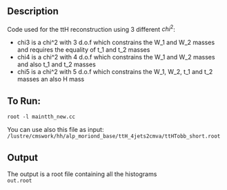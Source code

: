 ## Description
Code used for the ttH reconstruction using 3 different $chi^2$:
* chi3 is a chi^2 with 3 d.o.f which constrains the W_1 and W_2 masses and requires the equality of t_1 and t_2 masses 
* chi4 is a chi^2 with 4 d.o.f which constrains the W_1 and W_2 masses and also t_1 and t_2 masses 
* chi5 is a chi^2 with 5 d.o.f which constrains the W_1, W_2, t_1 and t_2 masses an also H mass 

## To Run: 
``root -l maintth_new.cc``

You can use also this file as input:
``/lustre/cmswork/hh/alp_moriond_base/ttH_4jets2cmva/ttHTobb_short.root``


## Output
The output is a root file containing all the histograms  
``out.root``

